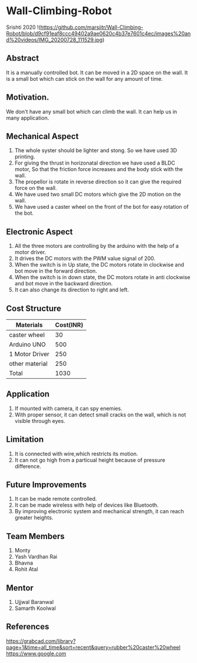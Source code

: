 # Wall-Climbing-Robot
Srishti 2020
!(https://github.com/marsiitr/Wall-Climbing-Robot/blob/d9cf91eaf8ccc49402a9ae0620c4b37e7601c4ec/images%20and%20videos/IMG_20200728_111529.jpg)

## Abstract
It is a manually controlled bot. It can be moved in a 2D space on the wall. It is a small bot which can stick on the wall for any amount of time. 


## Motivation.
We don't have any small bot which can climb the wall. It can help us in many application.

## Mechanical Aspect
1. The whole syster should be lighter and stong. So we have used 3D printing.
2. For giving the thrust in horizonatal direction we have used a BLDC motor, So that the friction force increases and the body stick with the wall.
3. The propellor is rotate in reverse direction so it can give the required force on the wall.
4. We have used two small DC motors which give the 2D motion on the wall.
5. We have used a caster wheel on the front of the bot for easy rotation of the bot.

## Electronic Aspect
1. All the three motors are controlling by the arduino with the help of a motor driver.
2. It drives the DC motors with the PWM value signal of 200.
3. When the switch is in Up state, the DC motors rotate in clockwise and bot move in the forward direction.
4. When the switch is in down state, the DC motors rotate in anti clockwise and bot move in the backward direction.
5. It can also change its direction to right and left.

## Cost Structure
| Materials  | Cost(INR) |
| ------------- | ------------- |
| caster wheel  | 30 |
| Arduino UNO  |500 |
| 1 Motor Driver  | 250 |
| other material | 250  |
| Total | 1030 |

## Application
1. If mounted with camera, it can spy enemies.
2. With proper sensor, it can detect small cracks on the wall, which is not visible through eyes.

## Limitation
1. It is connected with wire,which restricts its motion.
2. It can not go high from a particual height because of pressure difference.

## Future Improvements
1. It can be made remote controlled.
2. It can be made wireless with help of devices like Bluetooth.
3. By improving electronic system and mechanical strength, it can reach greater heights.

## Team Members
1. Monty
2. Yash Vardhan Rai
3. Bhavna
4. Rohit Atal

## Mentor
1. Ujjwal Baranwal
2. Samarth Koolwal

## References
https://grabcad.com/library?page=1&time=all_time&sort=recent&query=rubber%20caster%20wheel
https://www.google.com
